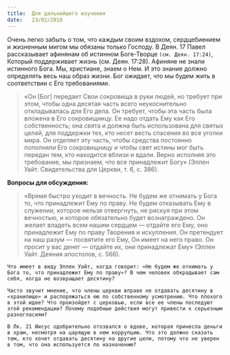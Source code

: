 ```yaml
---
title:  Для дальнейшего изучения
date:   23/02/2018
---
```



Очень легко забыть о том, что каждым своим вздохом, сердцебиением и жизненным мигом мы обязаны только Господу. В Деян. 17 Павел рассказывает афинянам об истинном Боге-Творце `(см. Деян. 17:24)`, Который поддерживает жизнь (см. Деян. 17:28). Афиняне не знали истинного Бога. Мы, христиане, знаем о Нем. И это знание должно определять весь наш образ жизни. Бог ожидает, что мы будем жить в соответствии с Его требованиями.

> «Он [Бог] передает Свои сокровища в руки людей, но требует при этом, чтобы одна десятая часть всего неукоснительно откладывалась для Его дела. Он требует, чтобы эта часть была вложена в Его сокровищницу. Ее надо отдать Ему как Его собственность; она свята и должна быть использована для святых целей, для поддержки тех, кто несет весть спасения во все уголки мира. Он отделяет эту часть, чтобы средства постоянно пополняли Его сокровищницу и чтобы свет истины мог быть передан тем, кто находится вблизи и вдали. Верно исполняя это требование, мы признаем, что все принадлежит Богу» (Эллен Уайт. Свидетельства для Церкви, т. 6, с. 386).

**Вопросы для обсуждения:**

> «Время быстро уходит в вечность. Не будем же отнимать у Бога то, что принадлежит Ему по праву. Не будем отказывать Ему в служении, которое нельзя отвергнуть, не рискуя при этом вечностью, и которое обязательно будет вознаграждено. Он желает владеть всем нашим сердцем — отдайте его Ему, оно принадлежит Ему по праву Творения и искупления. Он претендует на наш разум — посвятите его Ему, Он имеет на него право. Он просит у вас денег — отдайте их, они принадлежат Ему» (Эллен Уайт. Деяния апостолов, с. 566). 

`Что имеет в виду Эллен Уайт, когда говорит: «Не будем же отнимать у Бога то, что принадлежит Ему по праву»? В чем человек обкрадывает сам себя, когда не возвращает десятину?`

`Часто звучит мнение, что члены церкви вправе не отдавать десятину в «хранилище» и распоряжаться ею по собственному усмотрению. Что плохого в этой идее? Что произойдет с церковью, если все ее члены последуют этой рекомендации? Почему подобные действия могут привести к серьезным разногласиям?`

`В Лк. 21 Иисус одобрительно отозвался о вдове, которая принесла деньги в храм, несмотря на царящую в нем коррупцию. Что это должно сказать тем, кто хочет отдавать десятину на другие цели, потому что не уверен в том, что она используется по назначению?`